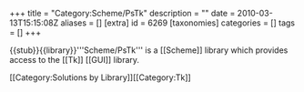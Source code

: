 +++
title = "Category:Scheme/PsTk"
description = ""
date = 2010-03-13T15:15:08Z
aliases = []
[extra]
id = 6269
[taxonomies]
categories = []
tags = []
+++

{{stub}}{{library}}'''Scheme/PsTk''' is a [[Scheme]] library which provides access to the [[Tk]] [[GUI]] library.

[[Category:Solutions by Library]][[Category:Tk]]
